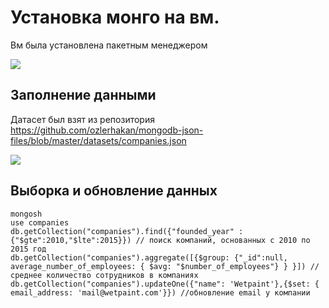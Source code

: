 # Установка монго на вм.
Вм была установлена пакетным менеджером

![](https://imgur.com/cZrhpkL)

## Заполнение данными
Датасет был взят из репозитория <https://github.com/ozlerhakan/mongodb-json-files/blob/master/datasets/companies.json>

![](https://imgur.com/gdxSF1y)

## Выборка и обновление данных
```
mongosh
use companies
db.getCollection("companies").find({"founded_year" : {"$gte":2010,"$lte":2015}}) // поиск компаний, основанных с 2010 по 2015 год
db.getCollection("companies").aggregate([{$group: {"_id":null, average_number_of_employees: { $avg: "$number_of_employees"} } }]) // среднее количество сотрудников в компаниях
db.getCollection("companies").updateOne({"name": 'Wetpaint'},{$set: { email_address: 'mail@wetpaint.com'}}) //обновление email у компании
```
